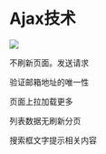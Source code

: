 # Ajax技术

![](https://assets.st-note.com/production/uploads/images/28672845/rectangle_large_type_2_65edbffe211a07b0d0bdbdb041b408aa.jpg?width=800)

不刷新页面。发送请求



验证邮箱地址的唯一性

页面上拉加载更多

列表数据无刷新分页

搜索框文字提示相关内容

